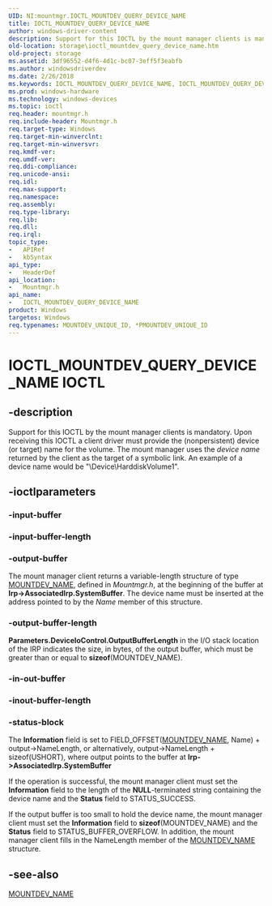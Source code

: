 ```yaml
---
UID: NI:mountmgr.IOCTL_MOUNTDEV_QUERY_DEVICE_NAME
title: IOCTL_MOUNTDEV_QUERY_DEVICE_NAME
author: windows-driver-content
description: Support for this IOCTL by the mount manager clients is mandatory.
old-location: storage\ioctl_mountdev_query_device_name.htm
old-project: storage
ms.assetid: 3df96552-d4f6-4d1c-bc07-3eff5f3eabfb
ms.author: windowsdriverdev
ms.date: 2/26/2018
ms.keywords: IOCTL_MOUNTDEV_QUERY_DEVICE_NAME, IOCTL_MOUNTDEV_QUERY_DEVICE_NAME control code [Storage Devices], k307_4a0b9087-3740-4467-aa0f-ca7f56b8ae13.xml, mountmgr/IOCTL_MOUNTDEV_QUERY_DEVICE_NAME, storage.ioctl_mountdev_query_device_name
ms.prod: windows-hardware
ms.technology: windows-devices
ms.topic: ioctl
req.header: mountmgr.h
req.include-header: Mountmgr.h
req.target-type: Windows
req.target-min-winverclnt: 
req.target-min-winversvr: 
req.kmdf-ver: 
req.umdf-ver: 
req.ddi-compliance: 
req.unicode-ansi: 
req.idl: 
req.max-support: 
req.namespace: 
req.assembly: 
req.type-library: 
req.lib: 
req.dll: 
req.irql: 
topic_type:
-	APIRef
-	kbSyntax
api_type:
-	HeaderDef
api_location:
-	Mountmgr.h
api_name:
-	IOCTL_MOUNTDEV_QUERY_DEVICE_NAME
product: Windows
targetos: Windows
req.typenames: MOUNTDEV_UNIQUE_ID, *PMOUNTDEV_UNIQUE_ID
---
```


# IOCTL_MOUNTDEV_QUERY_DEVICE_NAME IOCTL


## -description


Support for this IOCTL by the mount manager clients is mandatory. Upon receiving this IOCTL a client driver must provide the (nonpersistent) device (or target) name for the volume. The mount manager uses the <i>device name</i> returned by the client as the target of a symbolic link. An example of a device name would be "\Device\HarddiskVolume1".


## -ioctlparameters




### -input-buffer



<text></text>




### -input-buffer-length



<text></text>




### -output-buffer

The mount manager client returns a variable-length structure of type <a href="..\mountmgr\ns-mountmgr-_mountdev_name.md">MOUNTDEV_NAME</a>, defined in <i>Mountmgr.h</i>, at the beginning of the buffer at <b>Irp-&gt;AssociatedIrp.SystemBuffer</b>. The device name must be inserted at the address pointed to by the <i>Name</i> member of this structure.


### -output-buffer-length

<b>Parameters.DeviceIoControl.OutputBufferLength</b> in the I/O stack location of the IRP indicates the size, in bytes, of the output buffer, which must be greater than or equal to <b>sizeof</b>(MOUNTDEV_NAME).


### -in-out-buffer



<text></text>




### -inout-buffer-length



<text></text>




### -status-block

The <b>Information</b> field is set to FIELD_OFFSET(<a href="..\mountmgr\ns-mountmgr-_mountdev_name.md">MOUNTDEV_NAME</a>, Name) + output-&gt;NameLength, or alternatively, output-&gt;NameLength + sizeof(USHORT), where output points to the buffer at <b>Irp-&gt;AssociatedIrp.SystemBuffer</b>

If the operation is successful, the mount manager client must set the <b>Information</b> field to the length of the <b>NULL</b>-terminated string containing the device name and the <b>Status</b> field to STATUS_SUCCESS. 

If the output buffer is too small to hold the device name, the mount manager client must set the <b>Information</b> field to <b>sizeof</b>(MOUNTDEV_NAME) and the <b>Status</b> field to STATUS_BUFFER_OVERFLOW. In addition, the mount manager client fills in the NameLength member of the <a href="..\mountmgr\ns-mountmgr-_mountdev_name.md">MOUNTDEV_NAME</a> structure.


## -see-also

<a href="..\mountmgr\ns-mountmgr-_mountdev_name.md">MOUNTDEV_NAME</a>



 

 


